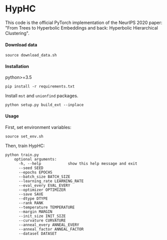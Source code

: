# HypHC

This code is the official PyTorch implementation of the NeurIPS 2020 paper: "From Trees to Hyperbolic Embeddings and back: Hyperbolic Hierarchical Clustering". 

#### Download data

```source download_data.sh```

#### Installation

python>=3.5

```pip install -r requirements.txt``` 

Install ```mst``` and ```unionfind``` packages. 

```python setup.py build_ext --inplace```

#### Usage

First, set environment variables:

```source set_env.sh```

Then, train HypHC:
```
python train.py
    optional arguments:
      -h, --help            show this help message and exit
      --seed SEED
      --epochs EPOCHS
      --batch_size BATCH_SIZE
      --learning_rate LEARNING_RATE
      --eval_every EVAL_EVERY
      --optimizer OPTIMIZER
      --save SAVE
      --dtype DTYPE
      --rank RANK
      --temperature TEMPERATURE
      --margin MARGIN
      --init_size INIT_SIZE
      --curvature CURVATURE
      --anneal_every ANNEAL_EVERY
      --anneal_factor ANNEAL_FACTOR
      --dataset DATASET
``` 

